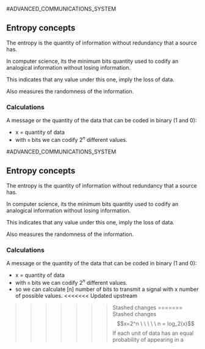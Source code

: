 
#ADVANCED_COMMUNICATIONS_SYSTEM

## Entropy concepts

The entropy is the quantity of information without redundancy that a source has. 

In computer science, its the minimum bits quantity used to codify an analogical information without losing information. 

This indicates that any value under this one, imply the loss of data. 

Also measures the randomness of the information. 

### Calculations

A message or the quantity of the data that can be coded in binary (1 and 0): 

* x = quantity of data
* with `n` bits we can codify $2^n$ different values. 


#ADVANCED_COMMUNICATIONS_SYSTEM

## Entropy concepts

The entropy is the quantity of information without redundancy that a source has. 

In computer science, its the minimum bits quantity used to codify an analogical information without losing information. 

This indicates that any value under this one, imply the loss of data. 

Also measures the randomness of the information. 

### Calculations

A message or the quantity of the data that can be coded in binary (1 and 0): 

* x = quantity of data
* with `n` bits we can codify $2^n$ different values. 
* so we can calculate \[n\] number of bits to transmit a signal with x number of possible values. 
<<<<<<< Updated upstream
>>>>>>> Stashed changes
=======
>>>>>>> Stashed changes
$$x=2^n  \ \ \ \ \ n = log_2(x)$$ If each unit of data has an equal probability of appearing in a 